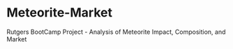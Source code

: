 # Meteorite-Market
Rutgers BootCamp Project - Analysis of Meteorite Impact, Composition, and Market
